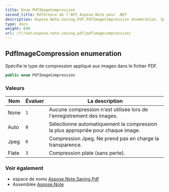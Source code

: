 ```yaml
---
title: Enum PdfImageCompression
second_title: Référence de l'API Aspose.Note pour .NET
description: Aspose.Note.Saving.Pdf.PdfImageCompression énumération. Spécifie le type de compression appliqué aux images dans le fichier PDF.
type: docs
weight: 840
url: /fr/net/aspose.note.saving.pdf/pdfimagecompression/
---
```

## PdfImageCompression enumeration

Spécifie le type de compression appliqué aux images dans le fichier PDF.

```csharp
public enum PdfImageCompression
```

### Valeurs

| Nom | Évaluer | La description |
| --- | --- | --- |
| None | `1` | Aucune compression n'est utilisée lors de l'enregistrement des images. |
| Auto | `0` | Sélectionne automatiquement la compression la plus appropriée pour chaque image. |
| Jpeg | `6` | Compression Jpeg. Ne prend pas en charge la transparence. |
| Flate | `3` | Compression plate (sans perte). |

### Voir également

* espace de noms [Aspose.Note.Saving.Pdf](../../aspose.note.saving.pdf/)
* Assemblée [Aspose.Note](../../)


